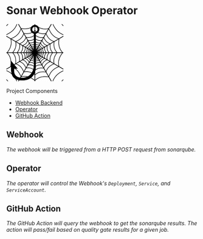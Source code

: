 # Sonar Webhook Operator
<!-- ![Logo](logo-512.png) -->
<img src="logo-512.png" alt="drawing" width="150"/>

Project Components
- [Webhook Backend](#webhook)
- [Operator](#operator)
- [GitHub Action](#github-action)

## Webhook
_The webhook will be triggered from a HTTP POST request from sonarqube._

## Operator
_The operator will control the Webhook's `Deployment`, `Service`, and `ServiceAccount`._

## GitHub Action
_The GitHub Action will query the webhook to get the sonarqube results. The action will pass/fail based on quality gate results for a given job._

